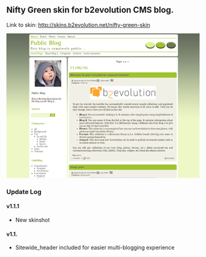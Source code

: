 ## Nifty Green skin for b2evolution CMS blog.

Link to skin: http://skins.b2evolution.net/nifty-green-skin

<img src="skinshot.png"/>

### Update Log

#### v1.1.1

- New skinshot

#### v1.1.

- Sitewide_header included for easier multi-blogging experience

